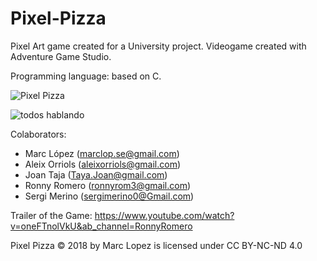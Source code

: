 # Pixel-Pizza
Pixel Art game created for a University project.
Videogame created with Adventure Game Studio.

Programming language: based on C.

![Pixel Pizza](https://github.com/MarcLopezS/Pixel-Pizza/assets/88272783/111a8be1-de93-4db8-a304-a26535dc4830)

![todos hablando](https://github.com/MarcLopezS/Pixel-Pizza/assets/88272783/96ad2745-4954-4df2-8d66-c9ceaaaff30d)

Colaborators: 
- Marc López (marclop.se@gmail.com)
- Aleix Orriols (aleixorriols@gmail.com)
- Joan Taja (Taya.Joan@gmail.com)
- Ronny Romero (ronnyrom3@gmail.com)
- Sergi Merino (sergimerino0@Gmail.com)

Trailer of the Game: 
https://www.youtube.com/watch?v=oneFTnolVkU&ab_channel=RonnyRomero


Pixel Pizza © 2018 by Marc Lopez is licensed under CC BY-NC-ND 4.0
